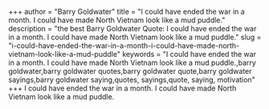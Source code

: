 +++
author = "Barry Goldwater"
title = "I could have ended the war in a month. I could have made North Vietnam look like a mud puddle."
description = "the best Barry Goldwater Quote: I could have ended the war in a month. I could have made North Vietnam look like a mud puddle."
slug = "i-could-have-ended-the-war-in-a-month-i-could-have-made-north-vietnam-look-like-a-mud-puddle"
keywords = "I could have ended the war in a month. I could have made North Vietnam look like a mud puddle.,barry goldwater,barry goldwater quotes,barry goldwater quote,barry goldwater sayings,barry goldwater saying,quotes, sayings,quote, saying, motivation"
+++
I could have ended the war in a month. I could have made North Vietnam look like a mud puddle.
